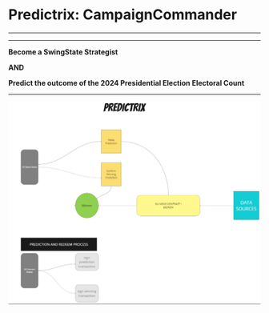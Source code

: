 # Predictrix: CampaignCommander

---

---

**Become a SwingState Strategist**

**AND**

**Predict the outcome of the 2024 Presidential Election Electoral Count**


---

![concept](./diagram.png)